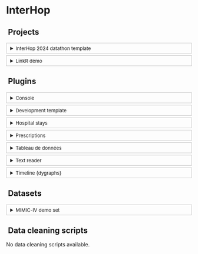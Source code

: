 # InterHop

<span id='generated_code_start'></span>

## <i class='fa fa-file-alt' style='color: steelblue; margin-right: 5px;'></i> Projects

<details style = 'border: solid 1px #c0c0c0; padding: 5px 10px; margin: 5px 0;'>
<summary><span style = 'font-size:13px;'>InterHop 2024 datathon template</summary>



</details>

<details style = 'border: solid 1px #c0c0c0; padding: 5px 10px; margin: 5px 0;'>
<summary><span style = 'font-size:13px;'>LinkR demo</summary>



</details>


## <i class='fa fa-terminal' style='color: steelblue; margin-right: 5px;'></i> Plugins

<details style = 'border: solid 1px #c0c0c0; padding: 5px 10px; margin: 5px 0;'>
<summary><span style = 'font-size:13px;'>Console</summary>



</details>

<details style = 'border: solid 1px #c0c0c0; padding: 5px 10px; margin: 5px 0;'>
<summary><span style = 'font-size:13px;'>Development template</summary>



</details>

<details style = 'border: solid 1px #c0c0c0; padding: 5px 10px; margin: 5px 0;'>
<summary><span style = 'font-size:13px;'>Hospital stays</summary>



</details>

<details style = 'border: solid 1px #c0c0c0; padding: 5px 10px; margin: 5px 0;'>
<summary><span style = 'font-size:13px;'>Prescriptions</summary>



</details>

<details style = 'border: solid 1px #c0c0c0; padding: 5px 10px; margin: 5px 0;'>
<summary><span style = 'font-size:13px;'>Tableau de données</summary>



</details>

<details style = 'border: solid 1px #c0c0c0; padding: 5px 10px; margin: 5px 0;'>
<summary><span style = 'font-size:13px;'>Text reader</summary>

NA

</details>

<details style = 'border: solid 1px #c0c0c0; padding: 5px 10px; margin: 5px 0;'>
<summary><span style = 'font-size:13px;'>Timeline {dygraphs}</summary>



</details>

## <i class='fa fa-database' style='color: steelblue; margin-right: 5px;'></i> Datasets

<details style = 'border: solid 1px #c0c0c0; padding: 5px 10px; margin: 5px 0;'>
<summary><span style = 'font-size:13px;'>MIMIC-IV demo set</summary>

The <a href="https://mimic.mit.edu/" target="_blank">MIMIC</a> database, or Medical Information Mart for Intensive Care, is a North American database containing data from over <strong>50,000 patients</strong> admitted to intensive care units. It is one of the most widely used critical care databases due to its free access.

Despite its imperfect data quality, it provides a solid foundation for <strong>learning to handle</strong> data from <strong>health data warehouses</strong> (HDW).

The database exists in several versions, with the most recent being MIMIC-IV.

### Test Data (Public Access)

The MIMIC database includes <strong>test datasets</strong> for versions III and IV, containing anonymized data from 100 patients, which are publicly accessible.

You can download the data here:

- <a href="https://physionet.org/content/mimiciii-demo/1.4/" target="_blank">MIMIC-III Test</a>: data with the <a href="https://mimic.mit.edu/docs/iii/tables/" target="_blank">MIMIC data schema</a>
- <a href="https://physionet.org/content/mimic-iv-demo-omop/0.9/" target="_blank">MIMIC-IV OMOP Test</a>: data with the <a href="https://ohdsi.github.io/CommonDataModel/cdm54.html" target="_blank">OMOP data schema</a>

### Full Data Access

To access the <strong>complete datasets</strong>, certain steps need to be completed.

Visit the <a href="https://physionet.org/content/mimiciii/1.4/" target="_blank">MIMIC-III database page</a>.

At the bottom of the page, you’ll see this alert:

<div style="background-color: #FBE1DE; padding: 10px; border-radius: 10px;" role="alert">
  This is a restricted-access resource. To access the files, you must fulfill all of the following requirements:
  <ul>
    <li>be a <a href="https://physionet.org/login/?next=/settings/credentialing/" target="_blank">credentialed user</a></li>
    <li>complete required training:</li>
        <ul>
            <li><a href="https://physionet.org/login/?next=/content/mimiciii/view-required-training/1.4/#1" target="_blank">CITI Data or Specimens Only Research</a></li>
            You may submit your training <a href="https://physionet.org/login/?next=/settings/training/" target="_blank">here</a>.
        </ul>
            <li>
            <a href="https://physionet.org/login/?next=/sign-dua/mimiciii/1.4/" target="_blank">sign the data use agreement</a> for the project
            </li>
  </ul>
</div>

You will need to start by registering on the <a href="https://physionet.org/register/" target="_blank">physionet.org</a> website.

Then, you must submit an <a href="https://physionet.org/settings/credentialing/" target="_blank">access request</a> to Physionet, providing some information and the contact details of a supervisor or colleague, who will receive an email.

Next, you must complete the CITI Course, a required training to access data hosted on Physionet. The steps are <a href="https://physionet.org/about/citi-course/" target="_blank">detailed here</a>.

Once the CITI Course is completed, you can <strong>download the certificate</strong> and <a href="https://physionet.org/settings/training/" target="_blank">upload it here</a> for validation by the Physionet team.

The final step is to sign the <a href="https://physionet.org/login/?next=/sign-dua/mimiciii/1.4/" target="_blank">data use agreement</a>.


</details>

## <i class='fa fa-code' style='color: steelblue; margin-right: 5px;'></i> Data cleaning scripts

No data cleaning scripts available.

<span id='generated_code_end'></span>
